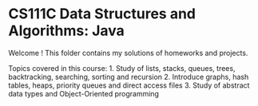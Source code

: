 # CS111C Data Structures and Algorithms: Java

Welcome ! This folder contains my solutions of homeworks and projects.

Topics covered in this course:
    1. Study of lists, stacks, queues, trees, backtracking, searching, sorting and recursion
    2. Introduce graphs, hash tables, heaps, priority queues and direct access files
    3. Study of abstract data types and Object-Oriented programming

